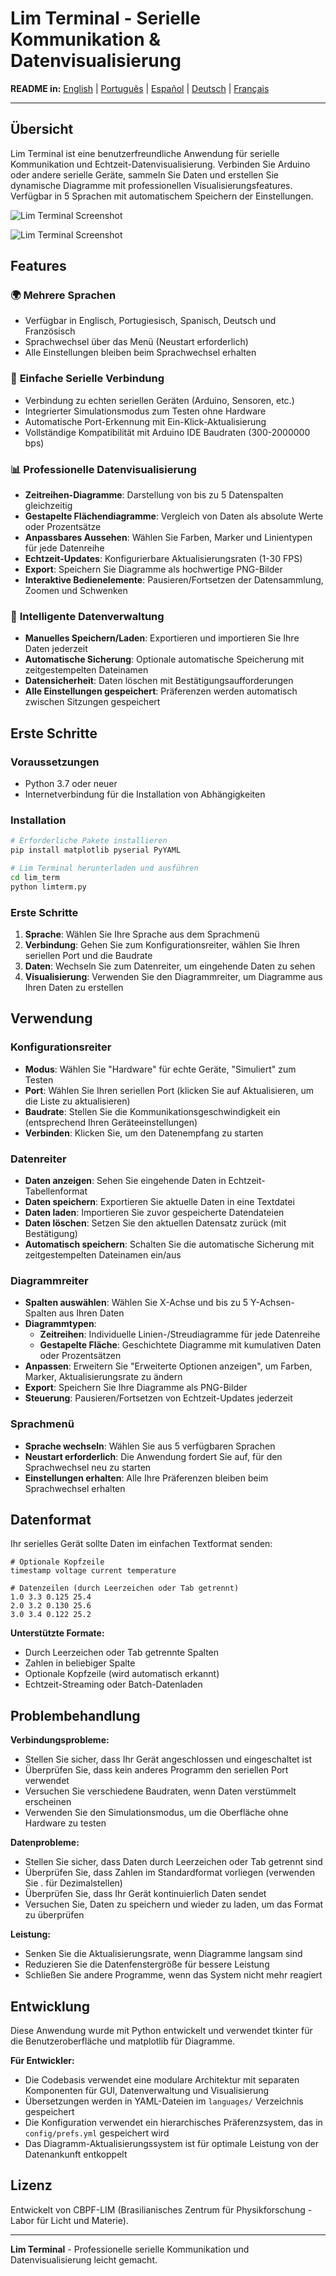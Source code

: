 # Lim Terminal - Serielle Kommunikation & Datenvisualisierung

**README in:** [English](../README.md) | [Português](README_pt-br.md) | [Español](README_es.md) | [Deutsch](README_de.md) | [Français](README_fr.md)

---

## Übersicht

Lim Terminal ist eine benutzerfreundliche Anwendung für serielle Kommunikation und Echtzeit-Datenvisualisierung. Verbinden Sie Arduino oder andere serielle Geräte, sammeln Sie Daten und erstellen Sie dynamische Diagramme mit professionellen Visualisierungsfeatures. Verfügbar in 5 Sprachen mit automatischem Speichern der Einstellungen.

![Lim Terminal Screenshot](shot.png)

![Lim Terminal Screenshot](shot_stacked.png)

## Features

### 🌍 **Mehrere Sprachen**
- Verfügbar in Englisch, Portugiesisch, Spanisch, Deutsch und Französisch
- Sprachwechsel über das Menü (Neustart erforderlich)
- Alle Einstellungen bleiben beim Sprachwechsel erhalten

### 📡 **Einfache Serielle Verbindung**
- Verbindung zu echten seriellen Geräten (Arduino, Sensoren, etc.)
- Integrierter Simulationsmodus zum Testen ohne Hardware
- Automatische Port-Erkennung mit Ein-Klick-Aktualisierung
- Vollständige Kompatibilität mit Arduino IDE Baudraten (300-2000000 bps)

### 📊 **Professionelle Datenvisualisierung**
- **Zeitreihen-Diagramme**: Darstellung von bis zu 5 Datenspalten gleichzeitig
- **Gestapelte Flächendiagramme**: Vergleich von Daten als absolute Werte oder Prozentsätze
- **Anpassbares Aussehen**: Wählen Sie Farben, Marker und Linientypen für jede Datenreihe
- **Echtzeit-Updates**: Konfigurierbare Aktualisierungsraten (1-30 FPS)
- **Export**: Speichern Sie Diagramme als hochwertige PNG-Bilder
- **Interaktive Bedienelemente**: Pausieren/Fortsetzen der Datensammlung, Zoomen und Schwenken

### 💾 **Intelligente Datenverwaltung**
- **Manuelles Speichern/Laden**: Exportieren und importieren Sie Ihre Daten jederzeit
- **Automatische Sicherung**: Optionale automatische Speicherung mit zeitgestempelten Dateinamen
- **Datensicherheit**: Daten löschen mit Bestätigungsaufforderungen
- **Alle Einstellungen gespeichert**: Präferenzen werden automatisch zwischen Sitzungen gespeichert

## Erste Schritte

### Voraussetzungen
- Python 3.7 oder neuer
- Internetverbindung für die Installation von Abhängigkeiten

### Installation
```bash
# Erforderliche Pakete installieren
pip install matplotlib pyserial PyYAML

# Lim Terminal herunterladen und ausführen
cd lim_term
python limterm.py
```

### Erste Schritte
1. **Sprache**: Wählen Sie Ihre Sprache aus dem Sprachmenü
2. **Verbindung**: Gehen Sie zum Konfigurationsreiter, wählen Sie Ihren seriellen Port und die Baudrate
3. **Daten**: Wechseln Sie zum Datenreiter, um eingehende Daten zu sehen
4. **Visualisierung**: Verwenden Sie den Diagrammreiter, um Diagramme aus Ihren Daten zu erstellen

## Verwendung

### Konfigurationsreiter
- **Modus**: Wählen Sie "Hardware" für echte Geräte, "Simuliert" zum Testen
- **Port**: Wählen Sie Ihren seriellen Port (klicken Sie auf Aktualisieren, um die Liste zu aktualisieren)
- **Baudrate**: Stellen Sie die Kommunikationsgeschwindigkeit ein (entsprechend Ihren Geräteeinstellungen)
- **Verbinden**: Klicken Sie, um den Datenempfang zu starten

### Datenreiter
- **Daten anzeigen**: Sehen Sie eingehende Daten in Echtzeit-Tabellenformat
- **Daten speichern**: Exportieren Sie aktuelle Daten in eine Textdatei
- **Daten laden**: Importieren Sie zuvor gespeicherte Datendateien
- **Daten löschen**: Setzen Sie den aktuellen Datensatz zurück (mit Bestätigung)
- **Automatisch speichern**: Schalten Sie die automatische Sicherung mit zeitgestempelten Dateinamen ein/aus

### Diagrammreiter
- **Spalten auswählen**: Wählen Sie X-Achse und bis zu 5 Y-Achsen-Spalten aus Ihren Daten
- **Diagrammtypen**:
  - **Zeitreihen**: Individuelle Linien-/Streudiagramme für jede Datenreihe
  - **Gestapelte Fläche**: Geschichtete Diagramme mit kumulativen Daten oder Prozentsätzen
- **Anpassen**: Erweitern Sie "Erweiterte Optionen anzeigen", um Farben, Marker, Aktualisierungsrate zu ändern
- **Export**: Speichern Sie Ihre Diagramme als PNG-Bilder
- **Steuerung**: Pausieren/Fortsetzen von Echtzeit-Updates jederzeit

### Sprachmenü
- **Sprache wechseln**: Wählen Sie aus 5 verfügbaren Sprachen
- **Neustart erforderlich**: Die Anwendung fordert Sie auf, für den Sprachwechsel neu zu starten
- **Einstellungen erhalten**: Alle Ihre Präferenzen bleiben beim Sprachwechsel erhalten

## Datenformat

Ihr serielles Gerät sollte Daten im einfachen Textformat senden:

```
# Optionale Kopfzeile
timestamp voltage current temperature

# Datenzeilen (durch Leerzeichen oder Tab getrennt)
1.0 3.3 0.125 25.4
2.0 3.2 0.130 25.6
3.0 3.4 0.122 25.2
```

**Unterstützte Formate:**
- Durch Leerzeichen oder Tab getrennte Spalten
- Zahlen in beliebiger Spalte
- Optionale Kopfzeile (wird automatisch erkannt)
- Echtzeit-Streaming oder Batch-Datenladen

## Problembehandlung

**Verbindungsprobleme:**
- Stellen Sie sicher, dass Ihr Gerät angeschlossen und eingeschaltet ist
- Überprüfen Sie, dass kein anderes Programm den seriellen Port verwendet
- Versuchen Sie verschiedene Baudraten, wenn Daten verstümmelt erscheinen
- Verwenden Sie den Simulationsmodus, um die Oberfläche ohne Hardware zu testen

**Datenprobleme:**
- Stellen Sie sicher, dass Daten durch Leerzeichen oder Tab getrennt sind
- Überprüfen Sie, dass Zahlen im Standardformat vorliegen (verwenden Sie . für Dezimalstellen)
- Überprüfen Sie, dass Ihr Gerät kontinuierlich Daten sendet
- Versuchen Sie, Daten zu speichern und wieder zu laden, um das Format zu überprüfen

**Leistung:**
- Senken Sie die Aktualisierungsrate, wenn Diagramme langsam sind
- Reduzieren Sie die Datenfenstergröße für bessere Leistung
- Schließen Sie andere Programme, wenn das System nicht mehr reagiert

## Entwicklung

Diese Anwendung wurde mit Python entwickelt und verwendet tkinter für die Benutzeroberfläche und matplotlib für Diagramme.

**Für Entwickler:**
- Die Codebasis verwendet eine modulare Architektur mit separaten Komponenten für GUI, Datenverwaltung und Visualisierung
- Übersetzungen werden in YAML-Dateien im `languages/` Verzeichnis gespeichert
- Die Konfiguration verwendet ein hierarchisches Präferenzsystem, das in `config/prefs.yml` gespeichert wird
- Das Diagramm-Aktualisierungssystem ist für optimale Leistung von der Datenankunft entkoppelt

## Lizenz

Entwickelt von CBPF-LIM (Brasilianisches Zentrum für Physikforschung - Labor für Licht und Materie).

---

**Lim Terminal** - Professionelle serielle Kommunikation und Datenvisualisierung leicht gemacht.
